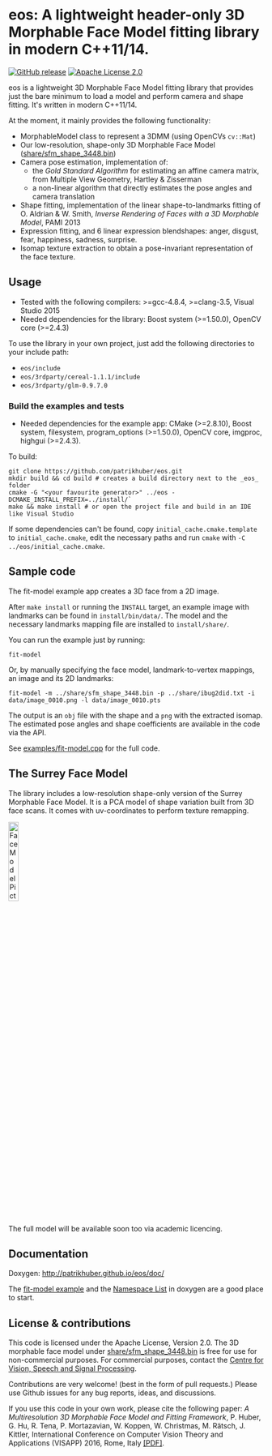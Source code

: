 # eos: A lightweight header-only 3D Morphable Face Model fitting library in modern C++11/14.
[![GitHub release](http://img.shields.io/github/release/patrikhuber/eos.svg?style=flat-square)][release]
[![Apache License 2.0](https://img.shields.io/badge/license-Apache%20License%202.0-blue.svg?style=flat-square)][license]

[release]: https://github.com/patrikhuber/eos/releases
[license]: https://github.com/patrikhuber/eos/blob/master/LICENSE

eos is a lightweight 3D Morphable Face Model fitting library that provides just the bare minimum to load a model and perform camera and shape fitting. It's written in modern C++11/14.

At the moment, it mainly provides the following functionality:

* MorphableModel class to represent a 3DMM (using OpenCVs `cv::Mat`)
* Our low-resolution, shape-only 3D Morphable Face Model ([share/sfm_shape_3448.bin](https://github.com/patrikhuber/eos/blob/master/share/sfm_shape_3448.bin))
* Camera pose estimation, implementation of:
  * the _Gold Standard Algorithm_ for estimating an affine camera matrix, from Multiple View Geometry, Hartley & Zisserman
  * a non-linear algorithm that directly estimates the pose angles and camera translation
* Shape fitting, implementation of the linear shape-to-landmarks fitting of O. Aldrian & W. Smith, _Inverse Rendering of Faces with a 3D Morphable Model_, PAMI 2013
* Expression fitting, and 6 linear expression blendshapes: anger, disgust, fear, happiness, sadness, surprise.
* Isomap texture extraction to obtain a pose-invariant representation of the face texture.

## Usage

* Tested with the following compilers: >=gcc-4.8.4, >=clang-3.5, Visual Studio 2015
* Needed dependencies for the library: Boost system (>=1.50.0), OpenCV core (>=2.4.3)

To use the library in your own project, just add the following directories to your include path:

* `eos/include`
* `eos/3rdparty/cereal-1.1.1/include`
* `eos/3rdparty/glm-0.9.7.0`

### Build the examples and tests

* Needed dependencies for the example app: CMake (>=2.8.10), Boost system, filesystem, program_options (>=1.50.0), OpenCV core, imgproc, highgui (>=2.4.3).

To build:

```
git clone https://github.com/patrikhuber/eos.git
mkdir build && cd build # creates a build directory next to the _eos_ folder
cmake -G "<your favourite generator>" ../eos -DCMAKE_INSTALL_PREFIX=../install/`
make && make install # or open the project file and build in an IDE like Visual Studio
```
If some dependencies can't be found, copy `initial_cache.cmake.template` to `initial_cache.cmake`, edit the necessary paths and run `cmake` with `-C ../eos/initial_cache.cmake`.


## Sample code

The fit-model example app creates a 3D face from a 2D image.

After `make install` or running the `INSTALL` target, an example image with landmarks can be found in `install/bin/data/`. The model and the necessary landmarks mapping file are installed to `install/share/`.

You can run the example just by running:

`fit-model`

Or, by manually specifying the face model, landmark-to-vertex mappings, an image and its 2D landmarks:

`fit-model -m ../share/sfm_shape_3448.bin -p ../share/ibug2did.txt -i data/image_0010.png -l data/image_0010.pts`

The output is an `obj` file with the shape and a `png` with the extracted isomap. The estimated pose angles and shape coefficients are available in the code via the API.

See [examples/fit-model.cpp](https://github.com/patrikhuber/eos/blob/master/examples/fit-model.cpp) for the full code.

## The Surrey Face Model

The library includes a low-resolution shape-only version of the Surrey Morphable Face Model. It is a PCA model of shape variation built from 3D face scans. It comes with uv-coordinates to perform texture remapping.

<img src="https://raw.githubusercontent.com/patrikhuber/eos/gh-pages/images/sfm_shape_3448_mesh.png" width=20% alt="Face Model Picture"></img>

The full model will be available soon too via academic licencing.

## Documentation

Doxygen: http://patrikhuber.github.io/eos/doc/

The [fit-model example](https://github.com/patrikhuber/eos/blob/master/examples/fit-model.cpp) and the [Namespace List](http://patrikhuber.github.io/eos/doc/namespaces.html) in doxygen are a good place to start.


## License & contributions

This code is licensed under the Apache License, Version 2.0. The 3D morphable face model under [share/sfm_shape_3448.bin](https://github.com/patrikhuber/eos/blob/master/share/sfm_shape_3448.bin) is free for use for non-commercial purposes. For commercial purposes, contact the [Centre for Vision, Speech and Signal Processing](http://www.surrey.ac.uk/cvssp/).

Contributions are very welcome! (best in the form of pull requests.) Please use Github issues for any bug reports, ideas, and discussions.

If you use this code in your own work, please cite the following paper: _A Multiresolution 3D Morphable Face Model and Fitting Framework_, P. Huber, G. Hu, R. Tena, P. Mortazavian, W. Koppen, W. Christmas, M. Rätsch, J. Kittler, International Conference on Computer Vision Theory and Applications (VISAPP) 2016, Rome, Italy [[PDF]](http://www.patrikhuber.ch/files/3DMM_Framework_VISAPP_2016.pdf).
